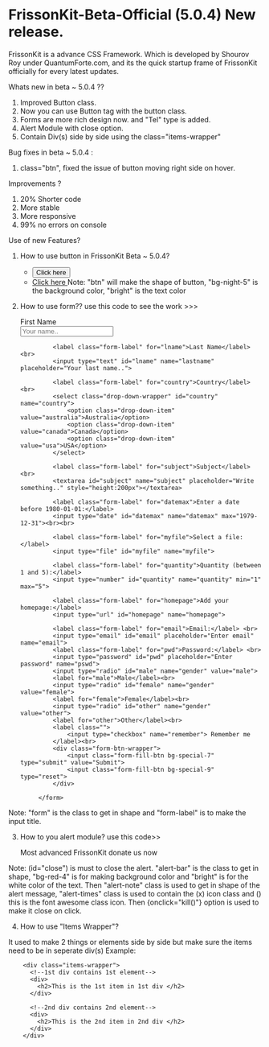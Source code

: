 # FrissonKit-Beta-Official (5.0.4) New release.
FrissonKit is a advance CSS Framework. Which is developed by Shourov Roy under QuantumForte.com, and its the quick startup frame of FrissonKit officially for every latest updates.

Whats new in beta ~ 5.0.4 ??
1. Improved Button class.
2. Now you can use Button tag with the button class.
3. Forms are more rich design now. and "Tel" type is added.
4. Alert Module with close option.
5. Contain Div(s) side by side using the class="items-wrapper"

Bug fixes in beta ~ 5.0.4 :
1. class="btn", fixed the issue of button moving right side on hover.

Improvements ?
1. 20% Shorter code
2. More stable
3. More responsive
4. 99% no errors on console



Use of new Features?

1. How to use button in FrissonKit Beta ~ 5.0.4?
   * <button class="btn bg-night-5 bright"> Click here </button>
   * <a href="#" class="btn bg-night-5 bright"> Click here </a>
   Note: "btn" will make the shape of button, "bg-night-5" is the background color, "bright" is the text color
   
2. How to use form??
use this code to see the work >>>
            <form class="form">
                <label class="form-label" for="fname">First Name</label><br>
                <input type="text" id="fname" name="firstname" placeholder="Your name..">
  
                <label class="form-label" for="lname">Last Name</label><br>
                <input type="text" id="lname" name="lastname" placeholder="Your last name..">

                <label class="form-label" for="country">Country</label><br>
                <select class="drop-down-wrapper" id="country" name="country">
                    <option class="drop-down-item" value="australia">Australia</option>
                    <option class="drop-down-item" value="canada">Canada</option>
                    <option class="drop-down-item" value="usa">USA</option>
                </select>

                <label class="form-label" for="subject">Subject</label><br>
                <textarea id="subject" name="subject" placeholder="Write something.." style="height:200px"></textarea>

                <label class="form-label" for="datemax">Enter a date before 1980-01-01:</label>
                <input type="date" id="datemax" name="datemax" max="1979-12-31"><br><br>

                <label class="form-label" for="myfile">Select a file:</label>
                <input type="file" id="myfile" name="myfile">

                <label class="form-label" for="quantity">Quantity (between 1 and 5):</label>
                <input type="number" id="quantity" name="quantity" min="1" max="5">

                <label class="form-label" for="homepage">Add your homepage:</label>
                <input type="url" id="homepage" name="homepage">

                <label class="form-label" for="email">Email:</label> <br>
                <input type="email" id="email" placeholder="Enter email" name="email">
                <label class="form-label" for="pwd">Password:</label> <br>
                <input type="password" id="pwd" placeholder="Enter password" name="pswd">
                <input type="radio" id="male" name="gender" value="male">
                <label for="male">Male</label><br>
                <input type="radio" id="female" name="gender" value="female">
                <label for="female">Female</label><br>
                <input type="radio" id="other" name="gender" value="other">
                <label for="other">Other</label><br>
                <label class="">
                    <input type="checkbox" name="remember"> Remember me
                </label><br>
                <div class="form-btn-wrapper">
                    <input class="form-fill-btn bg-special-7" type="submit" value="Submit">
                    <input class="form-fill-btn bg-special-9" type="reset">
                </div>

            </form>
            
Note: "form" is the class to get in shape and "form-label" is to make the input title.       


3. How to you alert module?
use this code>>

    <div id="close" class="alert-bar bg-red-4 bright" style="border-radius: 0px !important;">
        <div class="alert-note">
            Most advanced FrissonKit donate us now
        </div>
        <div class="alert-times" onclick="kill()">
            <i class="fas fa-times-circle"></i>
        </div>
    </div>
    
Note: (id="close") is must to close the alert. "alert-bar" is the class to get in shape, "bg-red-4" is for making background color and "bright" is for the white color of the text. Then "alert-note" class is used to get in shape of the alert message, "alert-times" class is used to contain the (x) icon class and (<i class="fas fa-times-circle"></i>)
this is the font awesome class icon. Then {onclick="kill()"} option is used to make it close on click.


4. How to use "Items Wrapper"?

It used to make 2 things or elements side by side but make sure the items need to be in seperate div(s)
Example:
        
        <div class="items-wrapper">
          <!--1st div contains 1st element-->
          <div>
            <h2>This is the 1st item in 1st div </h2>
          </div>
          
          <!--2nd div contains 2nd element-->
          <div>
            <h2>This is the 2nd item in 2nd div </h2>
          </div>
        </div>

